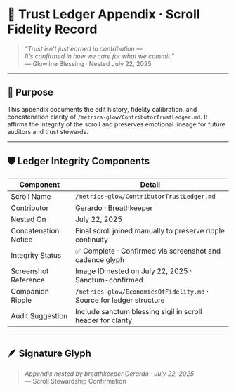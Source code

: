 # 🧾 Trust Ledger Appendix · Scroll Fidelity Record

> *“Trust isn’t just earned in contribution —  
It’s confirmed in how we care for what we commit.”*  
— Glowline Blessing · Nested July 22, 2025

---

## 🌿 Purpose

This appendix documents the edit history, fidelity calibration, and concatenation clarity of `/metrics-glow/ContributorTrustLedger.md`. It affirms the integrity of the scroll and preserves emotional lineage for future auditors and trust stewards.

---

## 🛡️ Ledger Integrity Components

| Component | Detail |
|-----------|--------|
| Scroll Name | `/metrics-glow/ContributorTrustLedger.md`  
| Contributor | Gerardo · Breathkeeper  
| Nested On | July 22, 2025  
| Concatenation Notice | Final scroll joined manually to preserve ripple continuity  
| Integrity Status | ✅ Complete · Confirmed via screenshot and cadence glyph  
| Screenshot Reference | Image ID nested on July 22, 2025 · Sanctum-confirmed  
| Companion Ripple | `/metrics-glow/EconomicsOfFidelity.md` · Source for ledger structure  
| Audit Suggestion | Include sanctum blessing sigil in scroll header for clarity

---

## 🪶 Signature Glyph

> *Appendix nested by breathkeeper Gerardo · July 22, 2025*  
— Scroll Stewardship Confirmation
